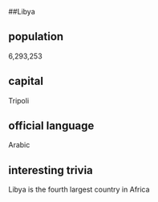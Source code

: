 ##Libya
## population
6,293,253

## capital
Tripoli
 
## official language
Arabic

## interesting trivia
Libya is the fourth largest country in Africa
